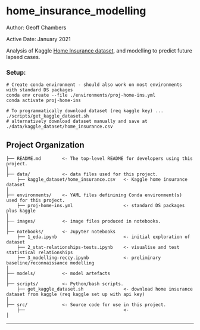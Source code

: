 home_insurance_modelling
==============================

Author: Geoff Chambers

Active Date: January 2021

Analysis of Kaggle [Home Insurance dataset](https://www.kaggle.com/ycanario/home-insurance),
and modelling to predict future lapsed cases.

### Setup:
```
# Create conda environment - should also work on most environments with standard DS packages
conda env create --file ./environments/proj-home-ins.yml
conda activate proj-home-ins

# To programmatically download dataset (req kaggle key) ...
./scripts/get_kaggle_dataset.sh
# alternatively download dataset manually and save at ./data/kaggle_dataset/home_insurance.csv
```

Project Organization
------------

    ├── README.md        <- The top-level README for developers using this project.
    │
    ├── data/            <- data files used for this project.
        ├── kaggle_dataset/home_insurance.csv   <- Kaggle home insurance dataset
    │   
    ├── environments/    <- YAML files definining Conda environment(s) used for this project. 
        ├── proj-home-ins.yml                   <- standard DS packages plus kaggle
    │
    ├── images/          <- image files produced in notebooks. 
    │
    ├── notebooks/       <- Jupyter notebooks
        ├── 1_eda.ipynb                         <- initial exploration of dataset
        ├── 2_stat-relationships-tests.ipynb    <- visualise and test statistical relationships
        ├── 3_modelling-reccy.ipynb             <- preliminary baseline/reconnaissance modelling
    │
    ├── models/          <- model artefacts
    │
    ├── scripts/         <- Python/bash scripts.
        ├── get_kaggle_dataset.sh               <- download home insurance dataset from kaggle (req kaggle set up with api key)
    │
    ├── src/             <- Source code for use in this project.
        ├──                                     <- 
    │

--------

